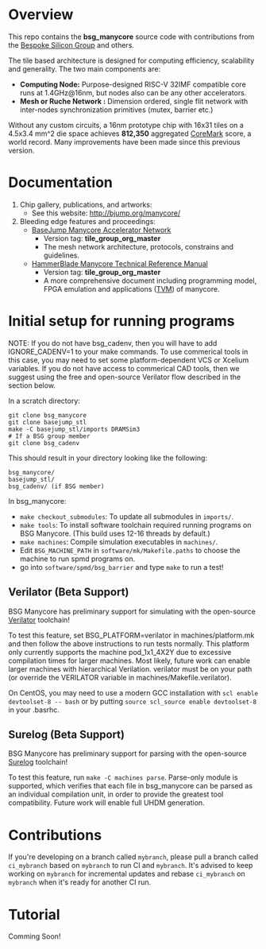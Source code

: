 # Overview 

This repo contains the **bsg\_manycore** source code with contributions from the [Bespoke Silicon Group](http://cseweb.ucsd.edu/~mbtaylor/research_team.html) and others.

The tile based architecture is designed for computing efficiency, scalability and generality. The two main components are:

* **Computing Node:** Purpose-designed RISC-V 32IMF compatible core runs at 1.4GHz@16nm, but nodes also can be any other accelerators.
* **Mesh or Ruche Network  :** Dimension ordered, single flit network with inter-nodes synchronization primitives (mutex, barrier etc.)

Without any custom circuits, a 16nm prototype chip with 16x31 tiles on a 4.5x3.4 mm^2 die space achieves **812,350**
aggregated [CoreMark](https://www.eembc.org/coremark/) score, a world record. Many improvements have been made since this previous version.

# Documentation 

1.  Chip gallery, publications, and artworks:
    * See this website: http://bjump.org/manycore/
2.  Bleeding edge features and proceedings:
    * [BaseJump Manycore Accelerator Network](https://docs.google.com/document/d/1-i62N72pfx2Cd_xKT3hiTuSilQnuC0ZOaSQMG8UPkto/edit?usp=sharing) 
        * Version tag: **tile\_group\_org\_master**
        * The mesh network architecture, protocols, constrains and guidelines.
    * [HammerBlade Manycore Technical Reference Manual](https://docs.google.com/document/d/1b2g2nnMYidMkcn6iHJ9NGjpQYfZeWEmMdLeO_3nLtgo/edit?usp=sharing)
        * Version tag: **tile\_group\_org\_master**
        * A more comprehensive document including programming model, FPGA emulation and applications ([TVM](https://tvm.ai)) of manycore.

# Initial setup for running programs

NOTE: If you do not have bsg\_cadenv, then you will have to add IGNORE\_CADENV=1 to your make commands. To use commerical tools in this case, you may need
to set some platform-dependent VCS or Xcelium variables. If you do not have access to commerical CAD tools, then we suggest using the free and open-source
Verilator flow described in the section below.

In a scratch directory:

    git clone bsg_manycore
    git clone basejump_stl
    make -C basejump_stl/imports DRAMSim3
    # If a BSG group member
    git clone bsg_cadenv

This should result in your directory looking like the following:

    bsg_manycore/
    basejump_stl/
    bsg_cadenv/ (if BSG member)

In bsg\_manycore:

- `make checkout_submodules`: To update all submodules in `imports/`.
- `make tools`: To install software toolchain required running programs on BSG Manycore. (This build uses 12-16 threads by default.)
- `make machines`: Compile simulation executables in `machines/`.
- Edit `BSG_MACHINE_PATH` in `software/mk/Makefile.paths` to choose the machine to run spmd programs on.
- go into `software/spmd/bsg_barrier` and type `make` to run a test!

## Verilator (Beta Support)

BSG Manycore has preliminary support for simulating with the open-source [Verilator](https://github.com/verilator/verilator) toolchain!

To test this feature, set BSG\_PLATFORM=verilator in machines/platform.mk and then follow the
above instructions to run tests normally. This platform only currently supports the machine
pod\_1x1\_4X2Y due to excessive compilation times for larger machines. Most likely, future work can
enable larger machines with hierarchical Verilation. verilator must be on your path (or override
the VERILATOR variable in machines/Makefile.verilator).

On CentOS, you may need to use a modern GCC installation with `scl enable devtoolset-8 -- bash` or
by putting `source scl_source enable devtoolset-8` in your .basrhc.

## Surelog (Beta Support)

BSG Manycore has preliminary support for parsing with the open-source [Surelog](https://github.com/chipsalliance/SureLog) toolchain!

To test this feature, run `make -C machines parse`. Parse-only module is supported, which verifies
that each file in bsg\_manycore can be parsed as an individual compilation unit, in order to provide
the greatest tool compatibility. Future work will enable full UHDM generation.

# Contributions

If you're developing on a branch called `mybranch`, please pull a branch called `ci_mybranch` based
on `mybranch` to run CI and `mybranch`. It's advised to keep working on `mybranch` for incremental
updates and rebase `ci_mybranch` on `mybranch` when it's ready for another CI run.

# Tutorial 

Comming Soon!
